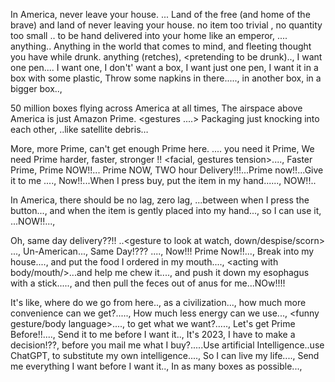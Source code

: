 In America, never leave your house. ... 
Land of the free (and home of the brave) and land of never leaving your house. 
no item too trivial , no quantity too small ..   to be hand delivered into your home like an emperor, .... anything..
 Anything in the world that comes to mind, and fleeting thought you have while drunk. anything (retches), <pretending to be drunk).., I want one pen.... I want one, I don't' want a box, I want just one pen, I want it in a box with some plastic, Throw some napkins in there....., in another box, in a bigger box.., 

 50 million boxes flying across America at all times, The airspace above America is just Amazon Prime. <gestures ....> 
 Packaging just knocking into each other, ..like satellite debris…

More, more Prime, can't get enough Prime here. <gestures>.... you need it Prime, We need Prime harder, faster, stronger !! <facial, gestures tension>...., Faster Prime, Prime NOW!!... Prime NOW, TWO hour Delivery!!!...Prime now!!...Give it to me <gesture>...., Now!!...When I press buy, put the item in my hand..<gesture>...., NOW!!..

In America, there should be no lag, zero lag, ...between when I press the button..., and when the item is gently placed into my hand..., so I can use it, ...NOW!!..., 

Oh, same day delivery??!! ..<gesture to look at watch, down/despise/scorn> ...,  Un-American..., Same Day!???  <scornfully vomiting-rethes>...., Now!!!    Prime Now!!...,   Break into my house...., and put the food I ordered in my mouth...., <acting with body/mouth/>...and help me chew it...., and push it down my esophagus with a stick....., and then pull the feces out of anus for me...NOw!!!!

It's like, where do we go from here.., as a civilization..., how much more convenience can we get?....., How much less energy can we use..., <funny gesture/body language>....,  to get what we want?....., 
Let's get Prime Before!!...., Send it to me before I want it.., It's 2023, I have to make a decision!??, before you mail me what I buy?.....Use artificial Intelligence..use ChatGPT, to substitute my own intelligence....,  So I can live my life...., Send me everything I want before I want it.., In as many boxes as possible..., 

